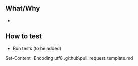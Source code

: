## What/Why
-

## How to test
- Run tests (to be added)

Set-Content -Encoding utf8 .github\pull_request_template.md
